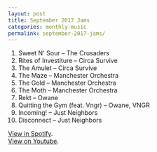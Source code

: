 ```yaml
---
layout: post
title: September 2017 Jams
categories: monthly-music
permalink: september-2017-jams/
---
```


1. Sweet N' Sour – The Crusaders
2. Rites of Investiture – Circa Survive
3. The Amulet – Circa Survive
4. The Maze – Manchester Orchestra
5. The Gold – Manchester Orchestra
6. The Moth – Manchester Orchestra
7. Rekt – Owane
8. Quitting the Gym (feat. Vngr) – Owane, VNGR
9. Incoming! – Just Neighbors
10. Disconnect – Just Neighbors

[View in Spotify][spotify].  
[View on Youtube][youtube].

[spotify]: https://open.spotify.com/user/fred.hohman/playlist/2PcXxBdaFp1ujVuFywmArg "View in Spotify."
[youtube]: https://www.youtube.com/playlist?list=PL7t4sFPlrvYU9bctRR8ST8w3p6OBTiKNj "View on Youtube."
